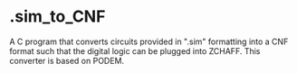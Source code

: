 # .sim_to_CNF
A C program that converts circuits provided in ".sim" formatting into a CNF format such that the digital logic can be plugged into ZCHAFF. This converter is based on PODEM.
